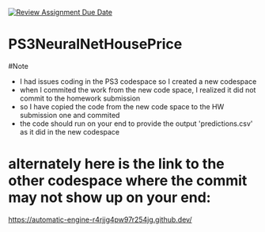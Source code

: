 [![Review Assignment Due Date](https://classroom.github.com/assets/deadline-readme-button-22041afd0340ce965d47ae6ef1cefeee28c7c493a6346c4f15d667ab976d596c.svg)](https://classroom.github.com/a/DUGMT0Yz)
# PS3NeuralNetHousePrice

#Note
- I had issues coding in the PS3 codespace so I created a new codespace
- when I commited the work from the new code space, I realized it did not commit to the homework submission
- so I have copied the code from the new code space to the HW submission one and commited
- the code should run on your end to provide the output 'predictions.csv' as it did in the new codespace

# alternately here is the link to the other codespace where the commit may not show up on your end:
https://automatic-engine-r4rjjg4pw97r254jg.github.dev/ 
